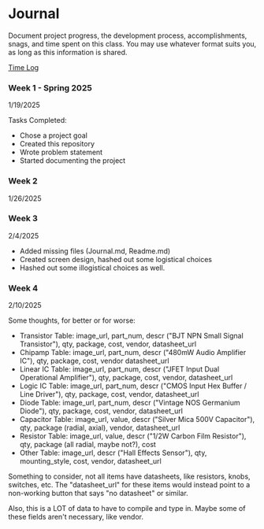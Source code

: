 # Journal

Document project progress, the development process, accomplishments, snags, and time spent on this class. You may use whatever format suits you, as long as this information is shared.

[Time Log](TimeLog.md)

### Week 1 - Spring 2025
1/19/2025

Tasks Completed:
* Chose a project goal
* Created this repository
* Wrote problem statement
* Started documenting the project

### Week 2 
1/26/2025

### Week 3
2/4/2025

* Added missing files (Journal.md, Readme.md)
* Created screen design, hashed out some logistical choices
* Hashed out some illogistical choices as well.

### Week 4
2/10/2025

Some thoughts, for better or for worse:
* Transistor Table: image_url, part_num, descr ("BJT NPN Small Signal Transistor"), qty, package, cost, vendor, datasheet_url
* Chipamp Table: image_url, part_num, descr ("480mW Audio Amplifier IC"), qty, package, cost, vendor datasheet_url
* Linear IC Table: image_url, part_num, descr ("JFET Input Dual Operational Amplifier"), qty, package, cost, vendor, datasheet_url
* Logic IC Table: image_url, part_num, descr ("CMOS Input Hex Buffer / Line Driver"), qty, package, cost, vendor, datasheet_url
* Diode Table: image_url, part_num, descr ("Vintage NOS Germanium Diode"), qty, package, cost, vendor, datasheet_url
* Capacitor Table: image_url, value, descr ("Silver Mica 500V Capacitor"), qty, package (radial, axial), vendor, datasheet_url
* Resistor Table: image_url, value, descr ("1/2W Carbon Film Resistor"), qty, package (all radial, maybe not?), cost
* Other Table: image_url, descr ("Hall Effects Sensor"), qty, mounting_style, cost, vendor, datasheet_url

Something to consider, not all items have datasheets, like resistors, knobs, switches, etc.  The "datasheet_url" for these items
  would instead point to a non-working button that says "no datasheet" or similar.

Also, this is a LOT of data to have to compile and type in.  Maybe some of these fields aren't necessary, like vendor.